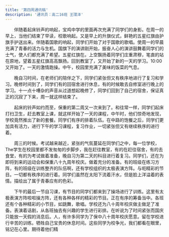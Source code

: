 ```yaml
---
title: '第四周通讯稿'
description: '通讯员：高二16班 王璞泽'
---
```


　　伴随着起床铃声的响起，宝鸡中学的里面再次充满了同学们的身影。在周一的早上，当他们结束了早读，校歌响起。又是早上的升旗仪式，鲜艳的五星红旗由护旗手护送出来。伴随着国歌的响起，同学们开始了对于国歌的歌唱。使周一的早晨充满了青春的活力与生机。国旗下的演讲刚开始，振奋人心的演讲鼓舞着同学们的士气，使人们都充满了希望。五星红旗在。上空飘扬着同学们庄重肃穆，笔直的站在原地，望着五星红旗高高飘扬。回到教室了，又开始了新的一天的学习。10:00又开始了。一天的激情跑操。中午，校园里充满了美味的饭菜的气息。

　　晚自习时间，在老师们的陪伴之下，同学们紧张但又有秩序地进行了复习和学习。晚修时间到了，同学们有的回宿舍进行休息，有的时候敢去自修室进行晚上的学习。十一点十嘈杂的声音从过道想起晚修了，同学们回到了自己的宿舍，保证真正的沉寂了下来，周一就这样结束了。

　　起床的铃声如约而至，保重的第二周又一次来到了。和往常一样，同学们起床打扫卫生，赶去教室上课，就这样开始了一天的课程，中午时，他们惊奇地发现，学校竟然推出了新的套餐。同学们有序的排着队伍。在中路的饱餐之后，同学们更加具有活力，进行下午的学习课程，复习作业，一切紧张但又有继续秩序的进行着。

　　周三的时候。考试越来越近，紧张的气氛蔓延在同学们之中，每一位学校，The学生在校园里都不发匆匆的步脚步，我在赶往教室，有的在赶往宿舍，有的去食堂，有的为考试做着准备，晚自习为第二天的科目进行着复习。同学们，还在为即将到来的运动会和保重八十九周年校庆。做着充分的准备。有的班级在练习方阵，有的班级在训练整齐的队伍啊，还有学校组织的太极表演方阵。与呃精彩的节目。一切都有秩序的进行着。同学们虽然在太阳下流着汗水，但是脸上洋溢着的表情。描绘出了属于青春应有的色彩。

　　下午的最后一节自习课，有节目的同学们都来到了操场进行了训练。这里有太极表演方阵啦啦操方阵，还有各种各样的精彩的节目。正在有序的筹备当中。各班还有个各种精彩的小节目，如跳舞，歌唱。学校还为八十周年校庆做主做足了准备。表演着话剧，从各班抽去有兴趣的学生进行彩排。在听说为了时间紧张而国庆只能放一天假的消息后。人，有许多同学为了保中八十周年校庆愿意。留在学校进行辛苦的训练。牺牲自己宝贵的休息时间。这些同学为校争光，我们都看在眼里，铭记在心里。期待着他们精

